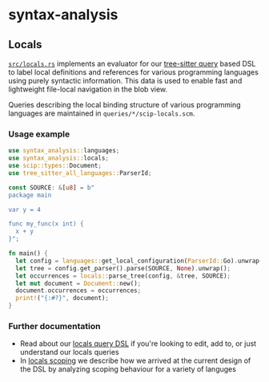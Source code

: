 # syntax-analysis

## Locals

[`src/locals.rs`](src/locals.rs) implements an evaluator for our [tree-sitter query] based DSL to label local definitions and references for various programming languages using purely syntactic information.
This data is used to enable fast and lightweight file-local navigation in the blob view.

Queries describing the local binding structure of various programming languages are maintained in `queries/*/scip-locals.scm`.

### Usage example

```rust
use syntax_analysis::languages;
use syntax_analysis::locals;
use scip::types::Document;
use tree_sitter_all_languages::ParserId;

const SOURCE: &[u8] = b"
package main

var y = 4

func my_func(x int) {
  x + y
}";

fn main() {
  let config = languages::get_local_configuration(ParserId::Go).unwrap();
  let tree = config.get_parser().parse(SOURCE, None).unwrap();
  let occurrences = locals::parse_tree(config, &tree, SOURCE);
  let mut document = Document::new();
  document.occurrences = occurrences;
  print!("{:#?}", document);
}
```

### Further documentation
- Read about our [locals query DSL] if you're looking to edit, add to, or just understand our locals queries
- In [locals scoping] we describe how we arrived at the current design of the DSL by analyzing scoping behaviour for a variety of languges

[locals query DSL]: docs/locals-query-dsl.md
[locals scoping]: docs/locals-scoping.md
[tree-sitter query]: https://tree-sitter.github.io/tree-sitter/using-parsers#pattern-matching-with-queries
